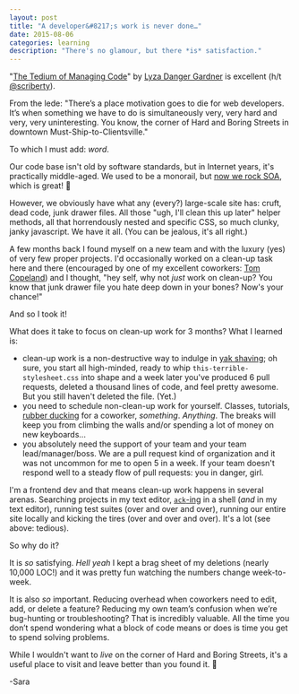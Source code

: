 ```yaml
---
layout: post
title: "A developer&#8217;s work is never done…"
date: 2015-08-06
categories: learning
description: "There's no glamour, but there *is* satisfaction."
---
```


"[The Tedium of Managing Code](http://alistapart.com/column/the-tedium-of-managing-code)" by [Lyza Danger Gardner](https://twitter.com/lyzadanger) is excellent (h/t [@scriberty](https://twitter.com/scriberty)).

From the lede: "There’s a place motivation goes to die for web developers. It’s when something we have to do is simultaneously very, very hard and very, very uninteresting. You know, the corner of Hard and Boring Streets in downtown Must-Ship-to-Clientsville."

To which I must add: _word_. 

Our code base isn't old by software standards, but in Internet years, it's practically middle-aged. We used to be a monorail, but [now we rock SOA](https://techblog.livingsocial.com/blog/categories/soa/), which is great! :dancer: 

However, we obviously have what any (every?) large-scale site has: cruft, dead code, junk drawer files. All those "ugh, I'll clean this up later" helper methods, all that horrendously nested and specific CSS, so much clunky, janky javascript. We have it all. (You can be jealous, it's all right.)

A few months back I found myself on a new team and with the luxury (yes) of very few proper projects. I'd occasionally worked on a clean-up task here and there (encouraged by one of my excellent coworkers: [Tom Copeland](https://twitter.com/tcopeland)) and I thought, "hey self, why not _just_ work on clean-up? You know that junk drawer file you hate deep down in your bones? Now's your chance!"

And so I took it!

What does it take to focus on clean-up work for 3 months? What I learned is:

* clean-up work is a non-destructive way to indulge in [yak shaving](http://sethgodin.typepad.com/seths_blog/2005/03/dont_shave_that.html); oh sure, you start all high-minded, ready to whip `this-terrible-stylesheet.css` into shape and a week later you've produced 6 pull requests, deleted a thousand lines of code, and feel pretty awesome. But you still haven't deleted the file. (Yet.)
* you need to schedule non-clean-up work for yourself. Classes, tutorials, [rubber ducking](https://en.wikipedia.org/wiki/Rubber_duck_debugging) for a coworker, _something_. _Anything_. The breaks will keep you from climbing the walls and/or spending a lot of money on new keyboards…
* you absolutely need the support of your team and your team lead/manager/boss. We are a pull request kind of organization and it was not uncommon for me to open 5 in a week. If your team doesn't respond well to a steady flow of pull requests: you in danger, girl.


I'm a frontend dev and that means clean-up work happens in several arenas. Searching projects in my text editor, [`ack`-ing](http://beyondgrep.com/) in a shell (_and_ in my text editor), running test suites (over and over and over), running our entire site locally and kicking the tires (over and over and over). It's a lot (see above: tedious).

So why do it?

It is _so_ satisfying. _Hell yeah_ I kept a brag sheet of my deletions (nearly 10,000 LOC!) and it was pretty fun watching the numbers change week-to-week.

It is also _so_ important. Reducing overhead when coworkers need to edit, add, or delete a feature? Reducing my own team’s confusion when we’re bug-hunting or troubleshooting? That is incredibly valuable. All the time you don’t spend wondering what a block of code means or does is time you get to spend solving problems.

While I wouldn't want to _live_ on the corner of Hard and Boring Streets, it's a useful place to visit and leave better than you found it. :punch:

-Sara